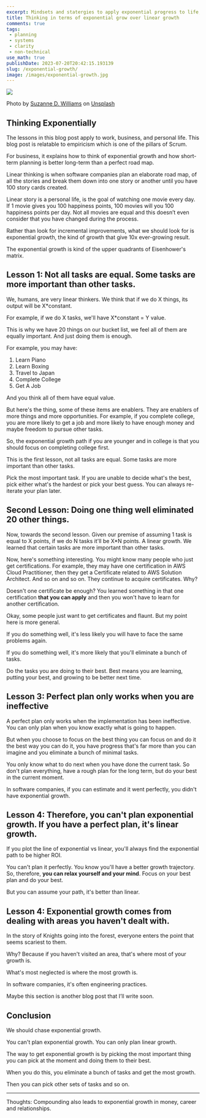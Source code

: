 ```yaml
---
excerpt: Mindsets and statergies to apply exponential progress to life, business and beyond.
title: Thinking in terms of exponential grow over linear growth
comments: true
tags:
 - planning
 - systems
 - clarity
 - non-technical
use_math: true
publishDate: 2023-07-20T20:42:15.193139
slug: /exponential-growth/
image: /images/exponential-growth.jpg
---
```


![](/images/exponential-growth.jpg)

Photo by [Suzanne D. Williams](https://unsplash.com/@scw1217?utm_source=unsplash&utm_medium=referral&utm_content=creditCopyText "‌") on [Unsplash](https://unsplash.com/photos/VMKBFR6r_jg?utm_source=unsplash&utm_medium=referral&utm_content=creditCopyText "‌")

## Thinking Exponentially

The lessons in this blog post apply to work, business, and personal life. This blog post is relatable to empiricism which is one of the pillars of Scrum.

For business, it explains how to think of exponential growth and how short-term planning is better long-term than a perfect road map.

Linear thinking is when software companies plan an elaborate road map, of all the stories and break them down into one story or another until you have 100 story cards created.

Linear story is a personal life, is the goal of watching one movie every day. If 1 movie gives you 100 happiness points, 100 movies will you 100 happiness points per day. Not all movies are equal and this doesn’t even consider that you have changed during the process.

Rather than look for incremental improvements, what we should look for is exponential growth, the kind of growth that give 10x ever-growing result.

The exponential growth is kind of the upper quadrants of Eisenhower's matrix.

## Lesson 1: Not all tasks are equal. Some tasks are more important than other tasks.

We, humans, are very linear thinkers. We think that if we do X things, its output will be X*constant.

For example, if we do X tasks, we'll have X*constant = Y value.

This is why we have 20 things on our bucket list, we feel all of them are equally important. And just doing them is enough.

For example, you may have:

1. Learn Piano
2. Learn Boxing
3. Travel to Japan
4. Complete College
5. Get A Job

And you think all of them have equal value.

But here's the thing, some of these items are enablers. They are enablers of more things and more opportunities. For example, if you complete college, you are more likely to get a job and more likely to have enough money and maybe freedom to pursue other tasks.

So, the exponential growth path if you are younger and in college is that you should focus on completing college first.

This is the first lesson, not all tasks are equal. Some tasks are more important than other tasks.

Pick the most important task. If you are unable to decide what's the best, pick either what's the hardest or pick your best guess. You can always re-iterate your plan later.

## Second Lesson: Doing one thing well eliminated 20 other things.

Now, towards the second lesson. Given our premise of assuming 1 task is equal to X points, if we do N tasks it'll be X*N points. A linear growth. We learned that certain tasks are more important than other tasks.

Now, here's something interesting. You might know many people who just get certifications. For example, they may have one certification in AWS Cloud Practitioner, then they get a Certificate related to AWS Solution Architect. And so on and so on. They continue to acquire certificates. Why?

Doesn't one certificate be enough? You learned something in that one certification **that you can apply** and then you won't have to learn for another certification.

Okay, some people just want to get certificates and flaunt. But my point here is more general.

If you do something well, it's less likely you will have to face the same problems again.

If you do something well, it's more likely that you'll eliminate a bunch of tasks.

Do the tasks you are doing to their best. Best means you are learning, putting your best, and growing to be better next time. <put link here>

## Lesson 3: Perfect plan only works when you are ineffective

A perfect plan only works when the implementation has been ineffective. You can only plan when you know exactly what is going to happen.

But when you choose to focus on the best thing you can focus on and do it the best way you can do it, you have progress that's far more than you can imagine and you eliminate a bunch of minimal tasks.

You only know what to do next when you have done the current task. So don't plan everything, have a rough plan for the long term, but do your best in the current moment.

In software companies, if you can estimate and it went perfectly, you didn't have exponential growth.

## Lesson 4: Therefore, you can't plan exponential growth. If you have a perfect plan, it's linear growth.

If you plot the line of exponential vs linear, you'll always find the exponential path to be higher ROI.

You can't plan it perfectly. You know you'll have a better growth trajectory. So, therefore, **you can relax yourself and your mind**. Focus on your best plan and do your best.

But you can assume your path, it's better than linear.

## Lesson 4: Exponential growth comes from dealing with areas you haven't dealt with.

In the story of Knights going into the forest, everyone enters the point that seems scariest to them.

Why? Because if you haven't visited an area, that's where most of your growth is.

What's most neglected is where the most growth is.

In software companies, it's often engineering practices.

Maybe this section is another blog post that I’ll write soon.

## Conclusion

We should chase exponential growth.

You can't plan exponential growth. You can only plan linear growth.

The way to get exponential growth is by picking the most important thing you can pick at the moment and doing them to their best.

When you do this, you eliminate a bunch of tasks and get the most growth.

Then you can pick other sets of tasks and so on.

---

Thoughts: Compounding also leads to exponential growth in money, career and relationships.
